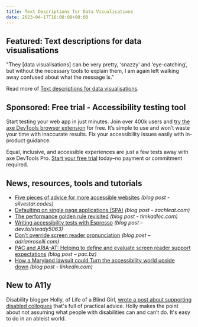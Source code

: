 ```yaml
---
title: Text Descriptions for Data Visualisations
date: 2023-04-17T16:00:08+00:00
---
```


## Featured: Text descriptions for data visualisations

"They [data visualisations] can be very pretty, ‘snazzy’ and ‘eye-catching’, but without the necessary tools to explain them, I am again left walking away confused about what the message is."

Read more of [Text descriptions for data visualisations](https://accessibility.blog.gov.uk/2023/04/13/text-descriptions-for-data-visualisations/).

## Sponsored: Free trial - Accessibility testing tool

Start testing your web app in just minutes. Join over 400k users and [try the axe DevTools browser extension](https://www.deque.com/axe-devtools-accessibility-testing/?utm_source=a11yweekly&utm_medium=sponsored&utm_campaign=2023_04) for free. It’s simple to use and won’t waste your time with inaccurate results. Fix your accessibility issues easily with in-product guidance.

Equal, inclusive, and accessible experiences are just a few tests away with axe DevTools Pro. [Start your free trial](https://www.deque.com/axe-devtools-accessibility-testing/?utm_source=a11yweekly&utm_medium=sponsored&utm_campaign=2023_04) today–no payment or commitment required.

## News, resources, tools and tutorials

- [Five pieces of advice for more accessible websites](https://www.silvestar.codes/articles/five-pieces-of-advice-for-more-accessible-websites/) *(blog post - silvestar.codes)*
- [Defaulting on single page applications (SPA)](https://www.zachleat.com/web/single-page-applications/) *(blog post - zachleat.com)*
- [The performance golden rule revisited](https://timkadlec.com/remembers/2023-04-10-the-golden-rule-revisited/) *(blog post - timkadlec.com)*
- [Writing accessibility tests with Espresso](https://dev.to/steady5063/writing-accessibility-tests-with-espresso-53m9) *(blog post – dev.to/steady5063)*
- [Don’t override screen reader pronunciation](https://adrianroselli.com/2023/04/dont-override-screen-reader-pronunciation.html) *(blog post – adrianroselli.com)*
- [PAC and ARIA-AT: Helping to define and evaluate screen reader support expectations](https://www.pac.bz/blog/pac-and-aria-at-helping-to-define-and-evaluate-screen-reader-support-expectations/) *(blog post – pac.bz)*
- [How a Maryland lawsuit could Turn the accessibility world upside down](https://www.linkedin.com/comm/pulse/how-maryland-lawsuit-could-turn-accessibility-world-sheri) *(blog post - linkedin.com)*

## New to A11y

Disability blogger Holly, of Life of a Blind Girl, [wrote a post about supporting disabled collogues](https://lifeofablindgirl.com/2022/12/04/how-to-support-your-disabled-colleagues/) that's full of practical advice. Holly makes the point about not assuming what people with disabilities can and can’t do. It's easy to do in an ableist world.
